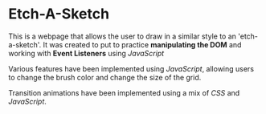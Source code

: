 # Etch-A-Sketch

This is a webpage that allows the user to draw in a similar style to an 'etch-a-sketch'. It was created to put to practice **manipulating the DOM** and working with **Event Listeners** using *JavaScript*

Various features have been implemented using *JavaScript*, allowing users to change the brush color and change the size of the grid. 

Transition animations have been implemented using a mix of *CSS* and *JavaScript*. 
